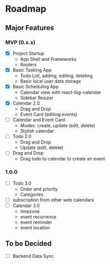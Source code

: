 # Roadmap

## Major Features

### MVP (0.x.x)

- [x] Project Startup
    - App Shell and Frameworks
    - Routers
- [x] Basic Tasking App
    - Todo List, adding, editing, deleting
    - Basic local user data storage
- [x] Basic Scheduling App
    - Calendar view with react-big-calendar
    - Sidebar Resizer
- [x] Calendar 2.0
    - Drag and Drop
    - Event Card (editing events)
- [ ] Calendar and Event Card
    - Modes: create, update (edit, delete)
    - Stylish calendar
- [ ] Todo 2.0
    - Drag and Drop
    - Update (edit, delete)
- [ ] Drag and Drop
    - Drag todo to calendar to create an event

### 1.0.0

- [ ] Todo 3.0
    - Order and priority
    - Categories
- [ ] subscription from other web calendars
- [ ] Calendar 3.0
    - timezone
    - event recurrence
    - event reminder
    - event location

## To be Decided

- [ ] Backend Data Sync

